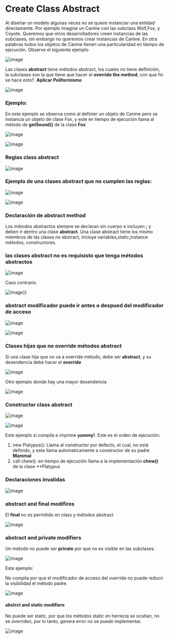 # Create Class Abstract

Al diseñar un modelo algunas veces no se quiere instanciar una entidad directamente. Por ejemplo imagine un Canine con las subclass Wolf,Fox, y Coyote. Queremos que otros desarrolladores creen instancias de las subclases, sin embargo no queremos crear instancias de Canine. En otra palabras todos los objetos de Canine tienen una particularidad en tiempo de ejecución. Observe el siguiente ejemplo

![image](https://github.com/crodrigr/study-guide-oracle-certification-profetinal/assets/31961588/4db72ca6-db00-4e14-a147-778e709f8a6f)

Las clases **abstract** tiene métodos abstract, los cuales no tiene definición, la subclases son la que tiene que hacer el **override the method**, con que fin se hace esto?. **Aplicar Poliformismo**

![image](https://github.com/crodrigr/study-guide-oracle-certification-profetinal/assets/31961588/0214265e-7068-4947-b95d-64478885035a)


### Ejemplo:

En este ejemplo se observa como al definier un objeto de Canine pero se instancia un objeto de clase Fox, y este en tiempo de ejecución llama al método de **getSound()** de la clase **Fox**

![image](https://github.com/crodrigr/study-guide-oracle-certification-profetinal/assets/31961588/c0fc0c9c-0668-4506-a435-6d5a24a59414)

![image](https://github.com/crodrigr/study-guide-oracle-certification-profetinal/assets/31961588/1d76b65a-d158-4297-a6dc-9d3592ea44e1)

### Reglas class abstract

![image](https://github.com/crodrigr/study-guide-oracle-certification-profetinal/assets/31961588/2a6bfcc3-9df8-4db6-b6d6-4e7eb4976ba6)

### Ejemplo de una clases abstract que no cumplen las reglas:

![image](https://github.com/crodrigr/study-guide-oracle-certification-profetinal/assets/31961588/9cae5302-ccd6-4059-a156-253b50552c74)

![image](https://github.com/crodrigr/study-guide-oracle-certification-profetinal/assets/31961588/9c93b28c-18f1-4510-ac3d-adbcfd1f3470)

### Declaración de abstract method

Los métodos abstractos siempre se declaran sin cuerpo e incluyen **;** y deben ir dentro una clase **abstract**. Una clase abstract tiene los mismo miembros de las clases no abstract, incluye variables,static,instance métodos, constructores.

### las clases abstract no es requisisto que tenga métodos abstractos

![image](https://github.com/crodrigr/study-guide-oracle-certification-profetinal/assets/31961588/9802fe03-7517-4e87-842f-f07492711839)

Caso contrario.

![image](https://github.com/crodrigr/study-guide-oracle-certification-profetinal/assets/31961588/aad66fad-70db-41d0-945b-a785b026c09c)}}

### abstract modificador puede ir antes o despued del modificador de acceso

![image](https://github.com/crodrigr/study-guide-oracle-certification-profetinal/assets/31961588/94d083fc-8469-4d48-945f-179342e9b15f)

![image](https://github.com/crodrigr/study-guide-oracle-certification-profetinal/assets/31961588/a76631bd-d70d-4759-8b54-6111d8757c82)

### Clases hijas que no override métodos abstract

Si una clase hija que no va a override método, debe ser **abstract**, y su desendencia debe hacer el **override**

![image](https://github.com/crodrigr/study-guide-oracle-certification-profetinal/assets/31961588/0ee1641f-f026-4946-aa79-8be199ee3ff1)

Otro ejemplo donde hay  una mayor desendencia

![image](https://github.com/crodrigr/study-guide-oracle-certification-profetinal/assets/31961588/1d99f942-ecb9-47a8-8576-603cfbc179ce)

### Constructor class abstract

![image](https://github.com/crodrigr/study-guide-oracle-certification-profetinal/assets/31961588/ac7db87a-0fec-4b6a-a602-ee4730ec2ed8)

![image](https://github.com/crodrigr/study-guide-oracle-certification-profetinal/assets/31961588/7c9fb3d8-63a5-4621-a913-34517809041b)

Este ejemplo si compila e imprime **yummy!**. Este es el orden de ejecución:

1. new Platypus(): Llama al constructor por defecto, el cual, no está definido, y este llama automaticamente a constructor de su padre **Mammal**
2. call chew(): en tiempo de ejecución llama a la implementación **chew()** de la clase **Platypus

### Declaraciones invalidas

![image](https://github.com/crodrigr/study-guide-oracle-certification-profetinal/assets/31961588/30fad817-c9a9-492b-b3ec-9366a54beb78)

### abstract and final modifires

El **final** no es permitido en class y métodos abstract

![image](https://github.com/crodrigr/study-guide-oracle-certification-profetinal/assets/31961588/f140db52-b057-4fd8-83e6-8f90ee37b31d)

### abstract and private modifiers

Un método no puede ser **private** por que no es visible en las subclases. 

![image](https://github.com/crodrigr/study-guide-oracle-certification-profetinal/assets/31961588/f1c4291d-9ff3-4209-b1c4-b48ca163a67e)

Este ejemplo:

No compila por que el modificador de acceso del override no puede reducir la visibilidad el método padre. 

![image](https://github.com/crodrigr/study-guide-oracle-certification-profetinal/assets/31961588/6111093e-a0d4-428c-9549-ee4e5cd66b3e)

#### abstrct and static modifiers

No puede ser static, por que los métodos static en herrecia se ocultan, no se overriden, por lo tanto, genera error no se puede implementar.

![image](https://github.com/crodrigr/study-guide-oracle-certification-profetinal/assets/31961588/1bc22cfa-b0ca-4d2f-8dad-5a0faaa6d38c)

